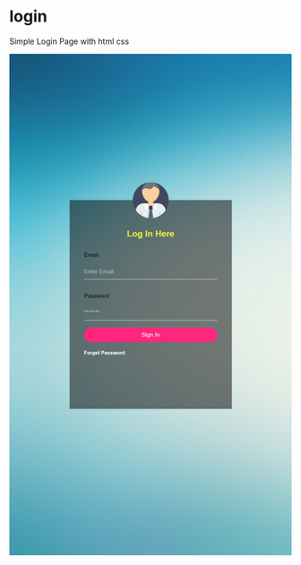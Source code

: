 # login
Simple Login Page with html css

![alt text](https://github.com/nehajain0331/login/blob/master/image/phone.png)
